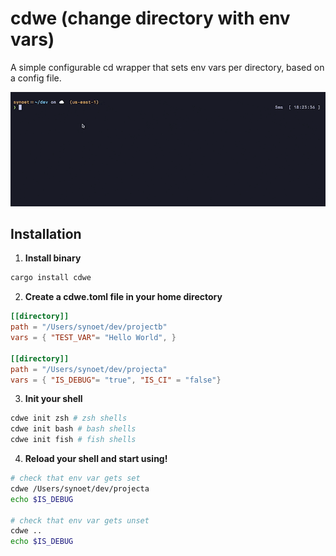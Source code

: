 # cdwe (change directory with env vars)
A simple configurable cd wrapper that sets env vars per directory, based on a config file.

![usage](./assets/usage.gif)

## Installation
1. **Install binary**
```bash
cargo install cdwe
```

2. **Create a cdwe.toml file in your home directory**
```toml
[[directory]]
path = "/Users/synoet/dev/projectb"
vars = { "TEST_VAR"= "Hello World", }

[[directory]]
path = "/Users/synoet/dev/projecta"
vars = { "IS_DEBUG"= "true", "IS_CI" = "false"}
```

3. **Init your shell**
```bash
cdwe init zsh # zsh shells
cdwe init bash # bash shells
cdwe init fish # fish shells
```

4. **Reload your shell and start using!**
```bash
# check that env var gets set
cdwe /Users/synoet/dev/projecta
echo $IS_DEBUG

# check that env var gets unset
cdwe ..
echo $IS_DEBUG
```

